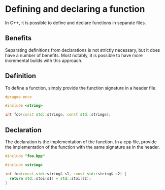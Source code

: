 # Defining and declaring a function

In C++, it is possible to define and declare functions in separate files.

## Benefits
Separating definitions from declarations is not strictly necessary, but it does
have a number of benefits. Most notably, it is possible to have more incremental
builds with this approach.

## Definition

To define a function, simply provide the function signature in a header file.

```cpp foo.hpp
#pragma once

#include <string>

int foo(const std::string&, const std::string&);
```

## Declaration

The declaration is the implementation of the function. In a cpp file, provide
the implementation of the function with the same signature as in the header.

```cpp foo.cpp
#include "foo.hpp"

#include <string>

int foo(const std::string& s1, const std::string& s2) {
  return std::stoi(s1) + std::stoi(s2);
}
```

